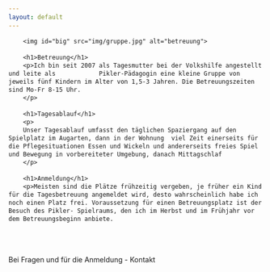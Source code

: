 ```yaml
---
layout: default
---
```


<div id="main">
		
		<img id="big" src="img/gruppe.jpg" alt="betreuung">
		
		<h1>Betreuung</h1>
		<p>Ich bin seit 2007 als Tagesmutter bei der Volkshilfe angestellt und leite als 			Pikler-Pädagogin eine kleine Gruppe von jeweils fünf Kindern im Alter von 1,5-3 Jahren. Die Betreuungszeiten sind Mo-Fr 8-15 Uhr.
		</p>
		
		<h1>Tagesablauf</h1>
		<p>
		Unser Tagesablauf umfasst den täglichen Spaziergang auf den Spielplatz im Augarten, dann in der Wohnung  viel Zeit einerseits für die Pflegesituationen Essen und Wickeln und andererseits freies Spiel und Bewegung in vorbereiteter Umgebung, danach Mittagschlaf 
		</p>
		
		<h1>Anmeldung</h1>
		<p>Meisten sind die Plätze frühzeitig vergeben, je früher ein Kind für die Tagesbetreuung angemeldet wird, desto wahrscheinlich habe ich noch einen Platz frei. Voraussetzung für einen Betreuungsplatz ist der Besuch des Pikler- Spielraums, den ich im Herbst und im Frühjahr vor dem Betreuungsbeginn anbiete.
<br/><br/>	
Bei Fragen und für die Anmeldung - Kontakt
		</p>
</div>
